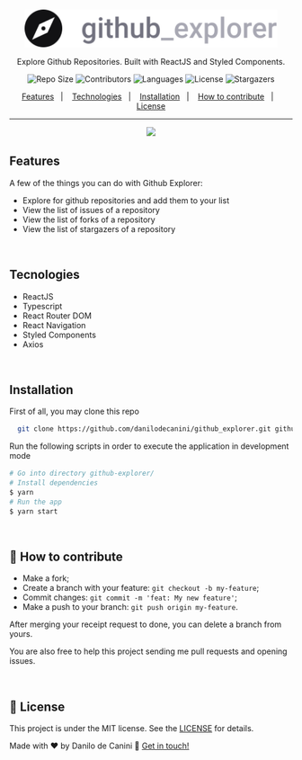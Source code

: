 <br />
<p align="center">
  <a>
    <img alt="Github Explore" title="Github Explore" src=".github/logo.svg" width="450">
  </a>
</p>

<p align="center">
  Explore Github Repositories. Built with ReactJS and Styled Components.
</p>

<p align="center">
  <a>
    <img alt="Repo Size" title="Repo Size" src="https://img.shields.io/github/repo-size/danilodecanini/github-explorer?color=%23999"">
  </a>

  <a>
    <img alt="Contributors" title="Contributors" src="https://img.shields.io/github/contributors/danilodecanini/github_explorer?color=%23999">
  </a>
  
  <a>
    <img alt="Languages" title="Languages" src="https://img.shields.io/github/languages/count/danilodecanini/github_explorer?color=%23999">
  </a>
  
  <a>
    <img alt="License" src="https://img.shields.io/badge/license-MIT-brightgreen?color=%23999">
  </a>
  
  <a>
    <img alt="Stargazers" title="Stargazers" src="https://img.shields.io/github/stars/danilodecanini/github_explorer?color=%23999&style=social">
  </a>
</p>

<p align="center">
  <a href="#features">Features</a>&nbsp;&nbsp;&nbsp;|&nbsp;&nbsp;&nbsp;
  <a href="#tecnologies">Technologies</a>&nbsp;&nbsp;&nbsp;|&nbsp;&nbsp;&nbsp;
  <a href="#installation">Installation</a>&nbsp;&nbsp;&nbsp;|&nbsp;&nbsp;&nbsp;
  <a href="#-how-to-contribute">How to contribute</a>&nbsp;&nbsp;&nbsp;|&nbsp;&nbsp;&nbsp;
  <a href="#memo-license">License</a>
</p>

<hr>

<p align="center">
  <img src = "https://user-images.githubusercontent.com/6164326/99389912-86767080-28b6-11eb-8b97-3aaeadd0c49f.png" width=700>
</p>

## Features

A few of the things you can do with Github Explorer:

* Explore for github repositories and add them to your list
* View the list of issues of a repository
* View the list of forks of a repository
* View the list of stargazers of a repository

<br>

## Tecnologies
- ReactJS
- Typescript
- React Router DOM
- React Navigation
- Styled Components
- Axios

<br>

## Installation

First of all, you may clone this repo 

```bash
  git clone https://github.com/danilodecanini/github_explorer.git github-explorer
```

Run the following scripts in order to execute the application in development mode 

```bash
# Go into directory github-explorer/
# Install dependencies
$ yarn
# Run the app
$ yarn start
```

<br>

## 🤔 How to contribute

- Make a fork;
- Create a branch with your feature: `git checkout -b my-feature`;
- Commit changes: `git commit -m 'feat: My new feature'`;
- Make a push to your branch: `git push origin my-feature`.

After merging your receipt request to done, you can delete a branch from yours.

You are also free to help this project sending me pull requests and opening issues.

<br>

## :memo: License

This project is under the MIT license. See the [LICENSE](https://github.com/danilodecanini/github_explorer/blob/master/LICENSE) for details.

Made with ♥ by Danilo de Canini :wave: [Get in touch!](https://www.linkedin.com/in/danilodecanini/)

[typescript]: https://www.typescriptlang.org/
[react]: https://reactjs.org/
